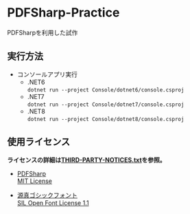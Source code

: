 # PDFSharp-Practice
PDFSharpを利用した試作

## 実行方法
* コンソールアプリ実行
  * .NET6  
    ```dotnet run --project Console/dotnet6/console.csproj```
  * .NET7  
    ```dotnet run --project Console/dotnet7/console.csproj```
  * .NET8  
    ```dotnet run --project Console/dotnet8/console.csproj```

## 使用ライセンス
**ライセンスの詳細は[THIRD-PARTY-NOTICES.txt](THIRD-PARTY-NOTICES.txt)を参照。**
* [PDFSharp](https://www.nuget.org/packages/PDFsharp)  
  [MIT License](https://docs.pdfsharp.net/General/License.html)

* [源真ゴシックフォント](http://jikasei.me/font/genshin/)  
  [SIL Open Font License 1.1](http://jikasei.me/info/license.html)

